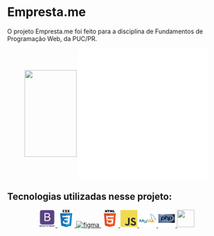# Empresta.me

O projeto Empresta.me foi feito para a disciplina de Fundamentos de Programação Web, da PUC/PR.

<p align="center">
  <img align="center" src="https://minhabiblioteca.com.br/wp-content/uploads/2019/01/PUCPR.png" width="120" height="200"></img>
  <img align="center" src="./img/Empresta.me_blank.png" width="300" height="300"></img>
</p>

<h2 align="left">Tecnologias utilizadas nesse projeto:</h3>
<p align="center"> <a href="https://getbootstrap.com" target="_blank" rel="noreferrer"> <img src="https://raw.githubusercontent.com/devicons/devicon/master/icons/bootstrap/bootstrap-plain-wordmark.svg" alt="bootstrap" width="40" height="40"/> </a> <a href="https://www.w3schools.com/css/" target="_blank" rel="noreferrer"> <img src="https://raw.githubusercontent.com/devicons/devicon/master/icons/css3/css3-original-wordmark.svg" alt="css3" width="40" height="40"/> </a> <a href="https://www.figma.com/" target="_blank" rel="noreferrer"> <img src="https://www.vectorlogo.zone/logos/figma/figma-icon.svg" alt="figma" width="40" height="40"/> </a> <a href="https://www.w3.org/html/" target="_blank" rel="noreferrer"> <img src="https://raw.githubusercontent.com/devicons/devicon/master/icons/html5/html5-original-wordmark.svg" alt="html5" width="40" height="40"/> </a> <a href="https://developer.mozilla.org/en-US/docs/Web/JavaScript" target="_blank" rel="noreferrer"> <img src="https://raw.githubusercontent.com/devicons/devicon/master/icons/javascript/javascript-original.svg" alt="javascript" width="40" height="40"/> </a> <a href="https://www.mysql.com/" target="_blank" rel="noreferrer"> <img src="https://raw.githubusercontent.com/devicons/devicon/master/icons/mysql/mysql-original-wordmark.svg" alt="mysql" width="40" height="40"/> </a> <a href="https://www.php.net" target="_blank" rel="noreferrer"> <img src="https://raw.githubusercontent.com/devicons/devicon/master/icons/php/php-original.svg" alt="php" width="40" height="40"/> </a> <a href="https://medoo.in/" target="_blank" rel="noreferrer"> <img src="https://cloud.githubusercontent.com/assets/1467904/19835326/ca62bc36-9ebd-11e6-8b37-7240d76319cd.png" width="40" height="40"/> </a> </p>

